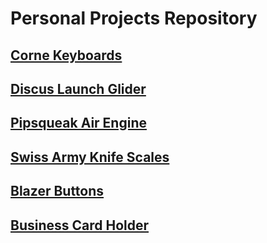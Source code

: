 # Personal Projects Repository

## [Corne Keyboards](corne-keyboards)

## [Discus Launch Glider](discus-launch-glider)

## [Pipsqueak Air Engine](pipsqueak-engine)

## [Swiss Army Knife Scales](swiss-army-knife-scales)

## [Blazer Buttons](blazer-buttons)

## [Business Card Holder](business-card-holder)
